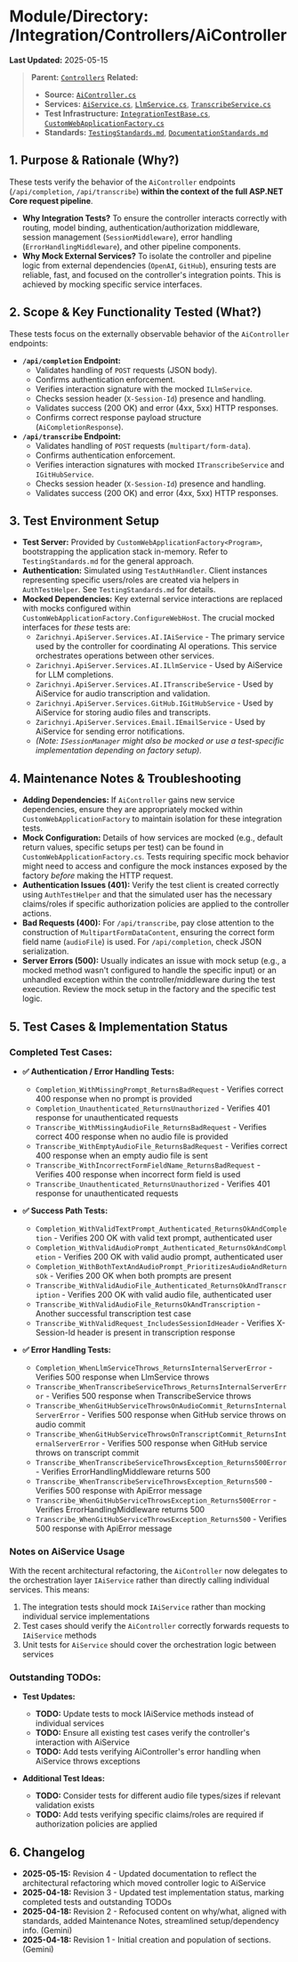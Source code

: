 # Module/Directory: /Integration/Controllers/AiController

**Last Updated:** 2025-05-15

> **Parent:** [`Controllers`](../README.md)
> **Related:**
> * **Source:** [`AiController.cs`](../../../../Zarichney.Server/Controllers/AiController.cs)
> * **Services:** [`AiService.cs`](../../../../Zarichney.Server/Services/AI/AiService.cs), [`LlmService.cs`](../../../../Zarichney.Server/Services/AI/LlmService.cs), [`TranscribeService.cs`](../../../../Zarichney.Server/Services/AI/TranscribeService.cs)
> * **Test Infrastructure:** [`IntegrationTestBase.cs`](../../IntegrationTestBase.cs), [`CustomWebApplicationFactory.cs`](../../../Framework/Fixtures/CustomWebApplicationFactory.cs)
> * **Standards:** [`TestingStandards.md`](../../../../Docs/Standards/TestingStandards.md), [`DocumentationStandards.md`](../../../../Docs/Development/DocumentationStandards.md)

## 1. Purpose & Rationale (Why?)

These tests verify the behavior of the `AiController` endpoints (`/api/completion`, `/api/transcribe`) **within the context of the full ASP.NET Core request pipeline**.

* **Why Integration Tests?** To ensure the controller interacts correctly with routing, model binding, authentication/authorization middleware, session management (`SessionMiddleware`), error handling (`ErrorHandlingMiddleware`), and other pipeline components.
* **Why Mock External Services?** To isolate the controller and pipeline logic from external dependencies (`OpenAI`, `GitHub`), ensuring tests are reliable, fast, and focused on the controller's integration points. This is achieved by mocking specific service interfaces.

## 2. Scope & Key Functionality Tested (What?)

These tests focus on the externally observable behavior of the `AiController` endpoints:

* **`/api/completion` Endpoint:**
    * Validates handling of `POST` requests (JSON body).
    * Confirms authentication enforcement.
    * Verifies interaction signature with the mocked `ILlmService`.
    * Checks session header (`X-Session-Id`) presence and handling.
    * Validates success (200 OK) and error (4xx, 5xx) HTTP responses.
    * Confirms correct response payload structure (`AiCompletionResponse`).
* **`/api/transcribe` Endpoint:**
    * Validates handling of `POST` requests (`multipart/form-data`).
    * Confirms authentication enforcement.
    * Verifies interaction signatures with mocked `ITranscribeService` and `IGitHubService`.
    * Checks session header (`X-Session-Id`) presence and handling.
    * Validates success (200 OK) and error (4xx, 5xx) HTTP responses.

## 3. Test Environment Setup

* **Test Server:** Provided by `CustomWebApplicationFactory<Program>`, bootstrapping the application stack in-memory. Refer to `TestingStandards.md` for the general approach.
* **Authentication:** Simulated using `TestAuthHandler`. Client instances representing specific users/roles are created via helpers in `AuthTestHelper`. See `TestingStandards.md` for details.
* **Mocked Dependencies:** Key external service interactions are replaced with mocks configured within `CustomWebApplicationFactory.ConfigureWebHost`. The crucial mocked interfaces for *these* tests are:
    * `Zarichnyi.ApiServer.Services.AI.IAiService` - The primary service used by the controller for coordinating AI operations. This service orchestrates operations between other services.
    * `Zarichnyi.ApiServer.Services.AI.ILlmService` - Used by AiService for LLM completions.
    * `Zarichnyi.ApiServer.Services.AI.ITranscribeService` - Used by AiService for audio transcription and validation.
    * `Zarichnyi.ApiServer.Services.GitHub.IGitHubService` - Used by AiService for storing audio files and transcripts.
    * `Zarichnyi.ApiServer.Services.Email.IEmailService` - Used by AiService for sending error notifications.
    * *(Note: `ISessionManager` might also be mocked or use a test-specific implementation depending on factory setup).*

## 4. Maintenance Notes & Troubleshooting

* **Adding Dependencies:** If `AiController` gains new service dependencies, ensure they are appropriately mocked within `CustomWebApplicationFactory` to maintain isolation for these integration tests.
* **Mock Configuration:** Details of how services are mocked (e.g., default return values, specific setups per test) can be found in `CustomWebApplicationFactory.cs`. Tests requiring specific mock behavior might need to access and configure the mock instances exposed by the factory *before* making the HTTP request.
* **Authentication Issues (401):** Verify the test client is created correctly using `AuthTestHelper` and that the simulated user has the necessary claims/roles if specific authorization policies are applied to the controller actions.
* **Bad Requests (400):** For `/api/transcribe`, pay close attention to the construction of `MultipartFormDataContent`, ensuring the correct form field name (`audioFile`) is used. For `/api/completion`, check JSON serialization.
* **Server Errors (500):** Usually indicates an issue with mock setup (e.g., a mocked method wasn't configured to handle the specific input) or an unhandled exception within the controller/middleware during the test execution. Review the mock setup in the factory and the specific test logic.

## 5. Test Cases & Implementation Status

### Completed Test Cases:

* **✅ Authentication / Error Handling Tests:**
    * `Completion_WithMissingPrompt_ReturnsBadRequest` - Verifies correct 400 response when no prompt is provided
    * `Completion_Unauthenticated_ReturnsUnauthorized` - Verifies 401 response for unauthenticated requests
    * `Transcribe_WithMissingAudioFile_ReturnsBadRequest` - Verifies correct 400 response when no audio file is provided
    * `Transcribe_WithEmptyAudioFile_ReturnsBadRequest` - Verifies correct 400 response when an empty audio file is sent
    * `Transcribe_WithIncorrectFormFieldName_ReturnsBadRequest` - Verifies 400 response when incorrect form field is used
    * `Transcribe_Unauthenticated_ReturnsUnauthorized` - Verifies 401 response for unauthenticated requests

* **✅ Success Path Tests:**
    * `Completion_WithValidTextPrompt_Authenticated_ReturnsOkAndCompletion` - Verifies 200 OK with valid text prompt, authenticated user
    * `Completion_WithValidAudioPrompt_Authenticated_ReturnsOkAndCompletion` - Verifies 200 OK with valid audio prompt, authenticated user
    * `Completion_WithBothTextAndAudioPrompt_PrioritizesAudioAndReturnsOk` - Verifies 200 OK when both prompts are present
    * `Transcribe_WithValidAudioFile_Authenticated_ReturnsOkAndTranscription` - Verifies 200 OK with valid audio file, authenticated user
    * `Transcribe_WithValidAudioFile_ReturnsOkAndTranscription` - Another successful transcription test case
    * `Transcribe_WithValidRequest_IncludesSessionIdHeader` - Verifies X-Session-Id header is present in transcription response

* **✅ Error Handling Tests:**
    * `Completion_WhenLlmServiceThrows_ReturnsInternalServerError` - Verifies 500 response when LlmService throws
    * `Transcribe_WhenTranscribeServiceThrows_ReturnsInternalServerError` - Verifies 500 response when TranscribeService throws
    * `Transcribe_WhenGitHubServiceThrowsOnAudioCommit_ReturnsInternalServerError` - Verifies 500 response when GitHub service throws on audio commit
    * `Transcribe_WhenGitHubServiceThrowsOnTranscriptCommit_ReturnsInternalServerError` - Verifies 500 response when GitHub service throws on transcript commit
    * `Transcribe_WhenTranscribeServiceThrowsException_Returns500Error` - Verifies ErrorHandlingMiddleware returns 500
    * `Transcribe_WhenTranscribeServiceThrowsException_Returns500` - Verifies 500 response with ApiError message
    * `Transcribe_WhenGitHubServiceThrowsException_Returns500Error` - Verifies ErrorHandlingMiddleware returns 500
    * `Transcribe_WhenGitHubServiceThrowsException_Returns500` - Verifies 500 response with ApiError message

### Notes on AiService Usage

With the recent architectural refactoring, the `AiController` now delegates to the orchestration layer `IAiService` rather than directly calling individual services. This means:

1. The integration tests should mock `IAiService` rather than mocking individual service implementations
2. Test cases should verify the `AiController` correctly forwards requests to `IAiService` methods
3. Unit tests for `AiService` should cover the orchestration logic between services

### Outstanding TODOs:

* **Test Updates:**
    * **TODO:** Update tests to mock IAiService methods instead of individual services
    * **TODO:** Ensure all existing test cases verify the controller's interaction with AiService
    * **TODO:** Add tests verifying AiController's error handling when AiService throws exceptions

* **Additional Test Ideas:**
    * **TODO:** Consider tests for different audio file types/sizes if relevant validation exists
    * **TODO:** Add tests verifying specific claims/roles are required if authorization policies are applied

## 6. Changelog

* **2025-05-15:** Revision 4 - Updated documentation to reflect the architectural refactoring which moved controller logic to AiService
* **2025-04-18:** Revision 3 - Updated test implementation status, marking completed tests and outstanding TODOs
* **2025-04-18:** Revision 2 - Refocused content on why/what, aligned with standards, added Maintenance Notes, streamlined setup/dependency info. (Gemini)
* **2025-04-18:** Revision 1 - Initial creation and population of sections. (Gemini)

